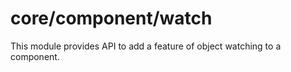 # core/component/watch

This module provides API to add a feature of object watching to a component.
